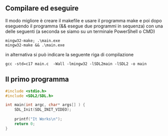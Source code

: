
## Compilare ed eseguire
Il modo migliore è creare il makefile e usare il programma make e poi dopo eseguendo il programma (&& esegue due programmi in sequenza) con una delle seguenti (a seconda se siamo su un terminale PowerShell o CMD)
```
mingw32-make; .\main.exe
mingw32-make && .\main.exe
```
in alternativa si può indicare la seguente riga di compilazione
```
gcc -std=c17 main.c  -Wall -lmingw32 -lSDL2main -lSDL2 -o main
```


## Il primo programma
```c
#include <stdio.h>
#include <SDL2/SDL.h>

int main(int argc, char* args[] ) {
    SDL_Init(SDL_INIT_VIDEO);
    
    printf("It Works\n");
    return 0;
}
```
